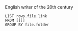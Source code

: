English writer of the 20th century

```dataview
LIST rows.file.link
FROM [[]]
GROUP BY file.folder
```
